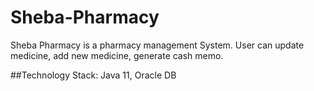 # Sheba-Pharmacy
Sheba Pharmacy is a pharmacy management  System. User can update medicine, add new medicine, generate cash memo.

##Technology Stack:
Java 11, Oracle DB
